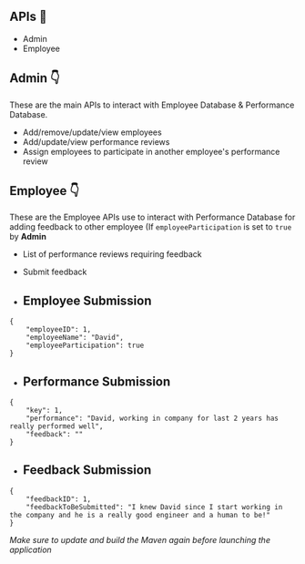 ## APIs 🔧
- Admin
- Employee

## Admin 👇
These are the main APIs to interact with Employee Database & Performance Database.
- Add/remove/update/view employees
- Add/update/view performance reviews
- Assign employees to participate in another employee's performance review

## Employee 👇
These are the Employee APIs use to interact with Performance Database for adding feedback to other employee (If `employeeParticipation` is set to `true` by **Admin**
- List of performance reviews requiring feedback
- Submit feedback


 - ## Employee Submission
```
{
    "employeeID": 1,
    "employeeName": "David",
    "employeeParticipation": true
}
```

 - ## Performance Submission
```
{
    "key": 1,
    "performance": "David, working in company for last 2 years has really performed well",
    "feedback": ""
}
```

 - ## Feedback Submission
```
{
    "feedbackID": 1,
    "feedbackToBeSubmitted": "I knew David since I start working in the company and he is a really good engineer and a human to be!"
}
```

*Make sure to update and build the *Maven* again before launching the application*
